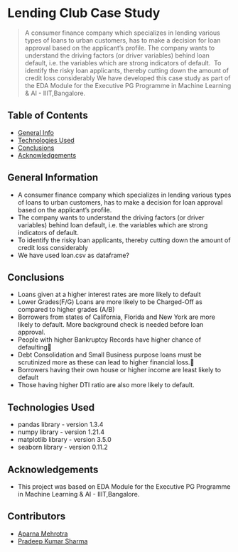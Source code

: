 # Lending Club Case Study
> A consumer finance company which specializes in lending various types of loans to urban customers, has to make a decision for loan approval based on the applicant’s profile. 
> The company wants to understand the driving factors (or driver variables) behind loan default, i.e. the variables which are strong indicators of default.
> To identify the risky loan applicants, thereby cutting down the amount of credit loss considerably
> We have developed this case study as part of the EDA Module for the Executive PG Programme in Machine Learning & AI - IIIT,Bangalore.



## Table of Contents
* [General Info](#general-information)
* [Technologies Used](#technologies-used)
* [Conclusions](#conclusions)
* [Acknowledgements](#acknowledgements)

<!-- You can include any other section that is pertinent to your problem -->

## General Information
- A consumer finance company which specializes in lending various types of loans to urban customers, has to make a decision for loan approval based on the applicant’s profile.
- The company wants to understand the driving factors (or driver variables) behind loan default, i.e. the variables which are strong indicators of default.
- To identify the risky loan applicants, thereby cutting down the amount of credit loss considerably
- We have used loan.csv as dataframe?

<!-- You don't have to answer all the questions - just the ones relevant to your project. -->

## Conclusions
- Loans given at a higher interest rates are more likely to default
- Lower Grades(F/G) Loans are more likely to be Charged-Off as compared to higher grades (A/B)
- Borrowers from states of California, Florida and New York are more likely to default. More background check is needed before loan approval.
- People with higher Bankruptcy Records have higher chance of defaulting
- Debt Consolidation and Small Business purpose loans must be scrutinized more as these can lead to higher financial loss.
- Borrowers having their own house or higher income are least likely to default
- Those having higher DTI ratio are also more likely to default.


<!-- You don't have to answer all the questions - just the ones relevant to your project. -->


## Technologies Used
- pandas library - version 1.3.4
- numpy library - version 1.21.4
- matplotlib library - version 3.5.0
- seaborn library - version 0.11.2

<!-- As the libraries versions keep on changing, it is recommended to mention the version of library used in this project -->

## Acknowledgements
- This project was based on EDA Module for the Executive PG Programme in Machine Learning & AI - IIIT,Bangalore.


## Contributors
- <a href="https://github.com/AparnaMehrotra">Aparna Mehrotra</a>
- <a href="https://github.com/pradeepksharma22/">Pradeep Kumar Sharma</a>


<!-- Optional -->
<!-- ## License -->
<!-- This project is open source and available under the [... License](). -->

<!-- You don't have to include all sections - just the one's relevant to your project -->
